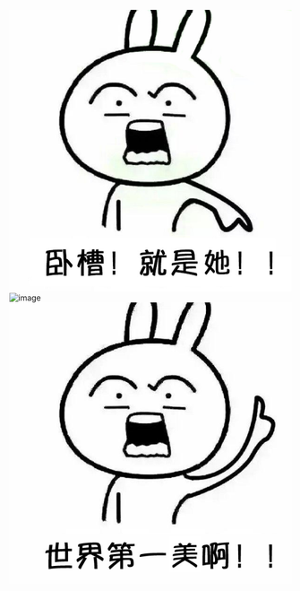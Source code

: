 ![image](https://github.com/Daiyuxiangdiy/DIY/raw/master/img/1.jpg)
![image](https://github.com/Daiyuxiangdiy/DIY/raw/master/img/11.png)
![image](https://github.com/Daiyuxiangdiy/DIY/raw/master/img/8.jpg)
